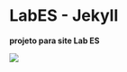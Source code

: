 # LabES - Jekyll

**projeto para site Lab ES**


![](https://raw.githubusercontent.com/samverneck/site-lab.es.gov.br/master/img/logo.png)
